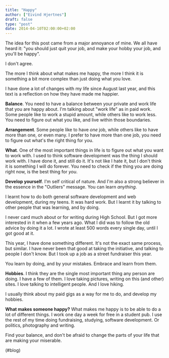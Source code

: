 ```yaml
---
title: "Happy"
author: ["Eivind Hjertnes"]
draft: false
type: "post"
date: 2014-04-10T02:00:00+02:00
---
```


The idea for this post came from a major annoyance of mine. We all have
heard it: "you should just quit your job, and make your hobby your job,
and you'll be happy".

I don't agree.

The more I think about what makes me happy, the more I think it is
something a bit more complex than just doing what you love.

I have done a lot of changes with my life since August last year, and
this text is a reflection on how they have made me happier.

**Balance**. You need to have a balance between your private and work life
that you are happy about. I'm talking about "work life" as in paid work.
Some people like to work a stupid amount, while others like to work
less. You need to figure out what you like, and live within those
boundaries.

**Arrangement**. Some people like to have _one_ job, while others like to
have more than one, or even many. I prefer to have more than one job,
you need to figure out what's the right thing for you.

**What**. One of the most important things in life is to figure out what
you want to work with. I used to think software development was the
thing I should work with. I have done it, and still do it. It's not like
I hate it, but I don't think it is something I will do forever. You need
to check if the thing you are doing right now, is the best thing for
_you_.

**Develop yourself**. I'm self critical of nature. And I'm also a strong
believer in the essence in the "Outliers" message. You can learn
_anything_.

I learnt how to do both general software development and web
development, during my teens. It was hard work. But I learnt it by
talking to other people that was learning, and by doing.

I never card much about or for writing during High School. But I got
more interested in it when a few years ago. What I did was to follow the
old advice by doing it a lot. I wrote at least 500 words every single
day, until I got good at it.

This year, I have done something different. It's not the exact same
process, but similar. I have never been that good at taking the
initiative, and talking to people I don't know. But I took up a job as a
street fundraiser this year.

You learn by doing, and by your mistakes. Embrace and learn from them.

**Hobbies**. I think they are the single most important thing any person
are doing. I have a few of them. I love taking pictures, writing on this
(and other) sites. I love talking to intelligent people. And I love
hiking.

I usually think about my paid gigs as a way for me to do, and develop my
hobbies.

**What makes someone happy?** What makes me happy is to be able to do a
lot of different things. I work one day a week for free in a student
pub. I use the rest of my time doing fundraising, studying, software
development. Or politics, photography and writing.

Find your balance, and don't be afraid to change the parts of your life
that are making your miserable.

(#blog)
